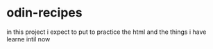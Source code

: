 # odin-recipes
in this project i expect to put to practice the html and the things i have learne intil now
